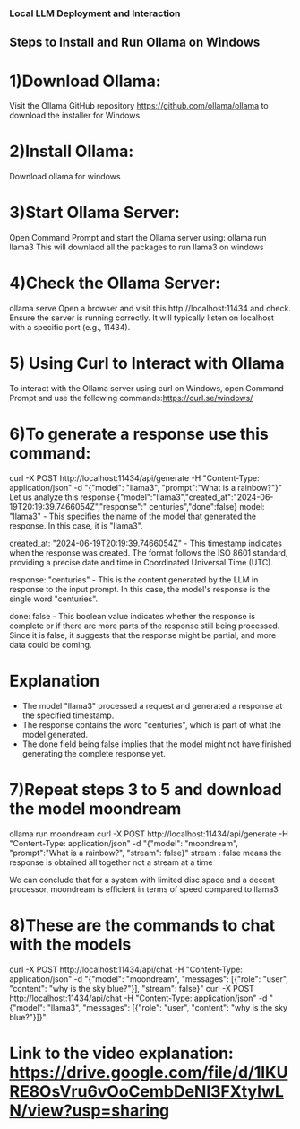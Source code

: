 ### Local LLM Deployment and Interaction
## Steps to Install and Run Ollama on Windows

# 1)Download Ollama:
Visit the Ollama GitHub repository https://github.com/ollama/ollama to download the installer for Windows.

# 2)Install Ollama:
Download ollama for windows
 
# 3)Start Ollama Server:
Open Command Prompt and start the Ollama server using:
ollama run llama3
This will downlaod all the packages to run llama3 on windows

# 4)Check the Ollama Server:
ollama serve
Open a browser and visit this http://localhost:11434 and check.
Ensure the server is running correctly. It will typically listen on localhost with a specific port (e.g., 11434).
# 5) Using Curl to Interact with Ollama

To interact with the Ollama server using curl on Windows, open Command Prompt and use the following commands:https://curl.se/windows/

# 6)To generate a response use this command:
curl -X POST http://localhost:11434/api/generate -H "Content-Type: application/json" -d "{\"model\": \"llama3\", \"prompt\":\"What is a rainbow?\"}"
Let us analyze this response {"model":"llama3","created_at":"2024-06-19T20:19:39.7466054Z","response":" centuries","done":false} 
model: "llama3" - This specifies the name of the model that generated the response. In this case, it is "llama3".

created_at: "2024-06-19T20:19:39.7466054Z" - This timestamp indicates when the response was created. The format follows the ISO 8601 standard, providing a precise date and time in Coordinated Universal Time (UTC).

response: "centuries" - This is the content generated by the LLM in response to the input prompt. In this case, the model's response is the single word "centuries".

done: false - This boolean value indicates whether the response is complete or if there are more parts of the response still being processed. Since it is false, it suggests that the response might be partial, and more data could be coming.

# Explanation
- The model "llama3" processed a request and generated a response at the specified timestamp.
- The response contains the word "centuries", which is part of what the model generated.
- The done field being false implies that the model might not have finished generating the complete response yet.
# 7)Repeat steps 3 to 5 and download the model moondream
ollama run moondream
curl -X POST http://localhost:11434/api/generate -H "Content-Type: application/json" -d "{\"model\": \"moondream\", \"prompt\":\"What is a rainbow?\", \"stream\": false}"
stream : false means the response is obtained all together not a stream at a time

We can conclude that for a system with limited disc space and a decent processor, moondream is efficient in terms of speed compared to llama3
# 8)These are the commands to chat with the models
curl -X POST http://localhost:11434/api/chat -H "Content-Type: application/json" -d "{\"model\": \"moondream\", \"messages\": [{\"role\": \"user\", \"content\": \"why is the sky blue?\"}], \"stream\": false}"
curl -X POST http://localhost:11434/api/chat -H "Content-Type: application/json" -d "{\"model\": \"llama3\", \"messages\": [{\"role\": \"user\", \"content\": \"why is the sky blue?\"}]}"

# Link to the video explanation: https://drive.google.com/file/d/1lKURE8OsVru6vOoCembDeNI3FXtyIwLN/view?usp=sharing

